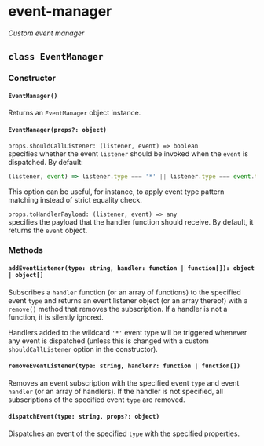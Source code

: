# event-manager

*Custom event manager*

## `class EventManager`

### Constructor

#### `EventManager()`

Returns an `EventManager` object instance.

#### `EventManager(props?: object)`

`props.shouldCallListener: (listener, event) => boolean`<br>
specifies whether the event `listener` should be invoked when the `event` is dispatched. By default:

```js
(listener, event) => listener.type === '*' || listener.type === event.type;
```

This option can be useful, for instance, to apply event type pattern matching instead of strict equality check.

`props.toHandlerPayload: (listener, event) => any`<br>
specifies the payload that the handler function should receive. By default, it returns the `event` object.

### Methods

#### `addEventListener(type: string, handler: function | function[]): object | object[]`

Subscribes a `handler` function (or an array of functions) to the specified event `type` and returns an event listener object (or an array thereof) with a `remove()` method that removes the subscription. If a handler is not a function, it is silently ignored.

Handlers added to the wildcard `'*'` event type will be triggered whenever any event is dispatched (unless this is changed with a custom `shouldCallListener` option in the constructor).

#### `removeEventListener(type: string, handler?: function | function[])`

Removes an event subscription with the specified event `type` and event `handler` (or an array of handlers). If the handler is not specified, all subscriptions of the specified event `type` are removed.

#### `dispatchEvent(type: string, props?: object)`

Dispatches an event of the specified `type` with the specified properties.

